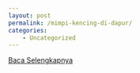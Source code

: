 ```yaml
---
layout: post
permalink: /mimpi-kencing-di-dapur/
categories:
    - Uncategorized
---
```


[Baca Selengkapnya](/08)